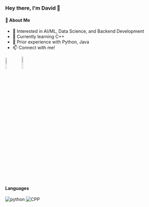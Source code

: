 ### Hey there, I'm David 👋<br/>

#### 🧠 About Me
- 👀 Interested in AI/ML, Data Science, and Backend Development
- 🌱 Currently learning C++ 
- 🤖 Prior experience with Python, Java
- 📫 Connect with me!

<a href="mailto: davidfmajek23@gmail.com"><img width="9.5%" src="https://img.shields.io/badge/Gmail-D14836?style=for-the-badge&logo=gmail&logoColor=white"></a>
<a href="https://www.linkedin.com/in/davidmajek/" target="_blank"><img width="10%" src="https://img.shields.io/badge/linkedin-%230077B5.svg?style=for-the-badge&logo=linkedin&logoColor=white"></a>

#### Languages
<img alt="python" src="https://img.shields.io/badge/python-3670A0?style=for-the-badge&logo=python&logoColor=ffdd54">
<img alt="CPP" src="https://img.shields.io/badge/C++-00599C?style=flat-square&logo=C%2B%2B&logoColor=white">

